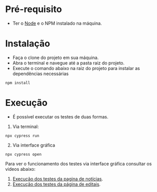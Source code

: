 # Pré-requisito
- Ter o [Node](https://nodejs.org/pt) e o NPM instalado na máquina.

# Instalação
- Faça o clone do projeto em sua máquina.
- Abra o terminal e navegue até a pasta raiz do projeto.
- Execute o comando abaixo na raiz do projeto para instalar as dependências necessárias

```shell
npm install
```

# Execução
- É possível executar os testes de duas formas.
1. Via terminal:
```shell
npx cypress run
```

2. Via interface gráfica
```shell
npx cypress open
```

Para ver o funcionamento dos testes via interface gráfica consultar os videos abaixo:

1. [Execução dos testes da pagina de notícias](Link).
2. [Execução dos testes da página de editais](Link).
